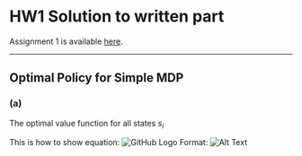 
# HW1 Solution to written part

Assignment 1 is available [here](http://web.stanford.edu/class/cs234/assignment1/assignment1.pdf).

----
##  Optimal Policy for Simple MDP
### (a)
The optimal value function for all states $s_i$ 

This is how to show equation:
![GitHub Logo](https://latex.codecogs.com/gif.latex?\frac{2}{3}\times&space;5&space;&plus;2)
Format: ![Alt Text](ttps://latex.codecogs.com/gif.latex?\frac{2}{3}\times&space;5&space;&plus;2)